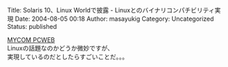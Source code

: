 Title: Solaris 10、Linux Worldで披露 - Linuxとのバイナリコンパチビリティ実現
Date: 2004-08-05 00:18
Author: masayukig
Category: Uncategorized
Status: published

[MYCOM PCWEB](http://pcweb.mycom.co.jp/news/2004/08/04/004.html)  
Linuxの話題なのかどうか微妙ですが、  
実現しているのだとしたらすごいことだ。。。
